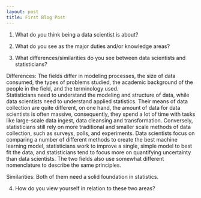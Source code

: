 ```yaml
---
layout: post
title: First Blog Post
---
```


1. What do you think being a data scientist is about?  

2. What do you see as the major duties and/or knowledge areas?  

3. What differences/similarities do you see between data scientists and statisticians?  

Differences: The fields differ in modeling processes, the size of data consumed, the types of problems studied, the academic background of the people in the field, and the terminology used.  
             Statisticians need to understand the modeling and structure of data, while data scientists need to understand applied statistics. Their means of data collection are quite different, on one hand, the amount of data for data scientists is often massive, consequently, they spend a lot of time with tasks like large-scale data ingest, data cleansing and transformation. Conversely, statisticians still rely on more traditional and smaller scale methods of data collection, such as surveys, polls, and experiments. Data scientists focus on comparing a number of different methods to create the best machine learning model, statisticians work to improve a single, simple model to best fit the data, and statisticians tend to focus more on quantifying uncertainty than data scientists. The two fields also use somewhat different nomenclature to describe the same principles.
             
Similarities: Both of them need a solid foundation in statistics.

4. How do you view yourself in relation to these two areas?
